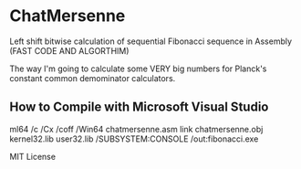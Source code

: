 # ChatMersenne
Left shift bitwise calculation of sequential Fibonacci sequence in Assembly (FAST CODE AND ALGORTHIM)

The way I'm going to calculate some VERY big numbers for Planck's constant common demominator calculators.

How to Compile with Microsoft Visual Studio
-------------------------------------------
ml64 /c /Cx /coff /Win64 chatmersenne.asm
link chatmersenne.obj kernel32.lib user32.lib /SUBSYSTEM:CONSOLE /out:fibonacci.exe


MIT License
